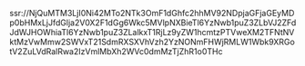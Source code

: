 ssr://NjQuMTM3LjI0Ni42MTo2NTk3OmF1dGhfc2hhMV92NDpjaGFjaGEyMDp0bHMxLjJfdGlja2V0X2F1dGg6Wkc5MVlpNXBieTl6YzNwb1puZ3ZLbVJ2ZFdJdWJHOWhiaTl6YzNwb1puZ3ZLalkxT1RjLz9yZW1hcmtzPTVweXM2TFNtNVktMzVwMmw2SWVxT21SdmRXSXVhVzh2YzNONmFHWjRMLW1Wbk9XRGotV2ZuLVdRalRwa2IzVmlMbXh2WVc0dmMzTjZhR1o0THc
